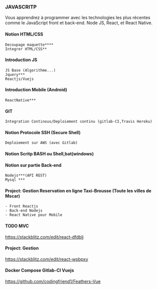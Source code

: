 ### JAVASCRITP
Vous apprendrez à programmer avec les technologies les plus récentes comme le JavaScript front et back-end. Node JS, React, et React Native.
#### Notion HTML/CSS 
	Decoupage maquette****
	Integrer HTML/CSS**
#### Introduction JS
	JS Base (Algorithme...)
	Jquery***
	Reactjs/Vuejs
#### Introduction Mobile (Android)
	ReactNative***
#### GIT 
	Integration Continous/Deploiement continu (gitlab-CI,Travis Heroku)
#### Notion Protocole SSH (Secure Shell)
	Deploiement sur AWS (avec Gitlab)
#### Notion Scritp BASH ou Shell,bat(windows)
#### Notion sur partie Back-end 
	Nodejs***(API REST)
	Mysql *** 

#### Project: Gestion Reservation en ligne Taxi-Brousse (Toute les villes de Mscar)
 	- Front Reactjs
 	- Back-end Nodejs
 	- React Native pour Mobile
#### TODO MVC
https://stackblitz.com/edit/react-dfdblj
#### Project: Gestion
https://stackblitz.com/edit/react-wpbpxy

#### Docker Compose Gitlab-CI Vuejs
https://github.com/codingfriend1/Feathers-Vue


